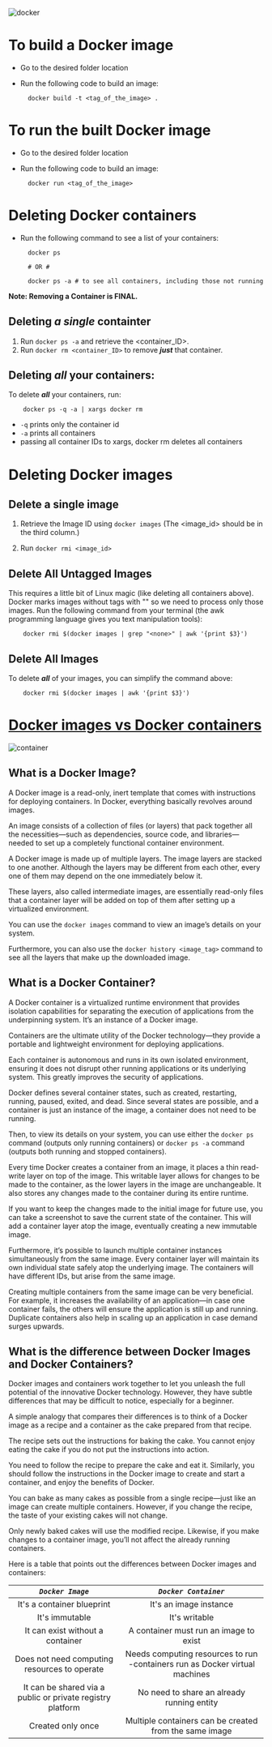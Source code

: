 ![docker](https://user-images.githubusercontent.com/38442315/117026161-d7124680-acfb-11eb-8bdb-f2aadd412052.jpg)

# To build a Docker image

* Go to the desired folder location
* Run the following code to build an image:

		docker build -t <tag_of_the_image> .

# To run the built Docker image

* Go to the desired folder location
* Run the following code to build an image:

        docker run <tag_of_the_image>

# Deleting Docker containers

* Run the following command to see a list of your containers:

        docker ps

        # OR #

        docker ps -a # to see all containers, including those not running

**Note: Removing a Container is FINAL.**

## Deleting ***a single*** containter

1. Run ```docker ps -a``` and retrieve the <container_ID>. 
2. Run ```docker rm <container_ID>``` to remove ***just*** that container.

## Deleting ***all*** your containers:

To delete ***all*** your containers, run:

        docker ps -q -a | xargs docker rm

* ```-q``` prints only the container id
* ```-a``` prints all containers
* passing all container IDs to xargs, docker rm deletes all containers

# Deleting Docker images

## Delete a single image

1. Retrieve the Image ID using ```docker images``` (The <image_id> should be in the third column.)

2. Run ```docker rmi <image_id>```

## Delete All Untagged Images

This requires a little bit of Linux magic (like deleting all containers above). Docker marks images without tags with "<none>" so we need to process only those images. Run the following command from your terminal (the awk programming language gives you text manipulation tools):

        docker rmi $(docker images | grep "<none>" | awk '{print $3}')

## Delete All Images

To delete ***all*** of your images, you can simplify the command above:

        docker rmi $(docker images | awk '{print $3}')
	
	
# [Docker images vs Docker containers](https://www.whitesourcesoftware.com/free-developer-tools/blog/docker-images-vs-docker-containers/)

![container](https://user-images.githubusercontent.com/38442315/117031311-bb5d6f00-ad00-11eb-8b4b-a30dce0ac7f0.jpg)

## What is a Docker Image?

A Docker image is a read-only, inert template that comes with instructions for deploying containers. In Docker, everything basically revolves around images.

An image consists of a collection of files (or layers) that pack together all the necessities—such as dependencies, source code, and libraries—needed to set up a completely functional container environment.

A Docker image is made up of multiple layers. The image layers are stacked to one another. Although the layers may be different from each other, every one of them may depend on the one immediately below it. 

These layers, also called intermediate images, are essentially read-only files that a container layer will be added on top of them after setting up a virtualized environment. 

You can use the ```docker images``` command to view an image’s details on your system.

Furthermore, you can also use the ```docker history <image_tag>``` command to see all the layers that make up the downloaded image.

## What is a Docker Container?

A Docker container is a virtualized runtime environment that provides isolation capabilities for separating the execution of applications from the underpinning system. It’s an instance of a Docker image.

Containers are the ultimate utility of the Docker technology—they provide a portable and lightweight environment for deploying applications.

Each container is autonomous and runs in its own isolated environment, ensuring it does not disrupt other running applications or its underlying system. This greatly improves the security of applications.

Docker defines several container states, such as created, restarting, running, paused, exited, and dead. Since several states are possible, and a container is just an instance of the image, a container does not need to be running.

Then, to view its details on your system, you can use either the ```docker ps``` command (outputs only running containers) or ```docker ps -a``` command (outputs both running and stopped containers). 

Every time Docker creates a container from an image, it places a thin read-write layer on top of the image. This writable layer allows for changes to be made to the container, as the lower layers in the image are unchangeable. It also stores any changes made to the container during its entire runtime.

If you want to keep the changes made to the initial image for future use, you can take a screenshot to save the current state of the container. This will add a container layer atop the image, eventually creating a new immutable image. 

Furthermore, it’s possible to launch multiple container instances simultaneously from the same image. Every container layer will maintain its own individual state safely atop the underlying image. The containers will have different IDs, but arise from the same image.

Creating multiple containers from the same image can be very beneficial. For example, it increases the availability of an application—in case one container fails, the others will ensure the application is still up and running. Duplicate containers also help in scaling up an application in case demand surges upwards.

## What is the difference between Docker Images and Docker Containers?

Docker images and containers work together to let you unleash the full potential of the innovative Docker technology. However, they have subtle differences that may be difficult to notice, especially for a beginner.

A simple analogy that compares their differences is to think of a Docker image as a recipe and a container as the cake prepared from that recipe.

The recipe sets out the instructions for baking the cake. You cannot enjoy eating the cake if you do not put the instructions into action. 

You need to follow the recipe to prepare the cake and eat it. Similarly, you should follow the instructions in the Docker image to create and start a container, and enjoy the benefits of Docker.

You can bake as many cakes as possible from a single recipe—just like an image can create multiple containers. However, if you change the recipe, the taste of your existing cakes will not change. 

Only newly baked cakes will use the modified recipe. Likewise, if you make changes to a container image, you’ll not affect the already running containers.

Here is a table that points out the differences between Docker images and containers:

|                      *****```Docker Image```*****                     |                             *****```Docker Container```*****                            |
|:----------------------------------------------------------:|:---------------------------------------------------------------------------:|
| It's a container blueprint                                 | It's an image instance                                                      |
| It's immutable                                             | It's writable                                                               |
| It can exist without a container                           | A container must run an image to exist                                      |
| Does not need computing resources to operate               | Needs computing resources to run -containers run as Docker virtual machines |
| It can be shared via a public or private registry platform | No need to share an already running entity                                  |
| Created only once                                          | Multiple containers can be created from the same image                      |
